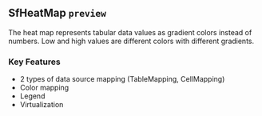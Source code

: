 ## SfHeatMap `preview`

The heat map represents tabular data values as gradient colors instead of numbers. Low and high values are different colors with different gradients.

### Key Features

* 2 types of data source mapping (TableMapping, CellMapping)
* Color mapping
* Legend
* Virtualization
